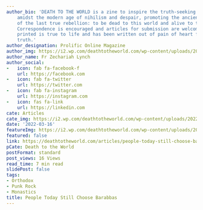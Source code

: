 ```yaml
---
author_bio: 'DEATH TO THE WORLD is a zine to inspire the truth-seeking and soul searching
    amidst the modern age of nihilism and despair, promoting the ancient principles
    of the last true rebellion: to be dead to this world and alive to the other world.
    Correspondence is encouraged and articles for submission are welcomed. Each article
    printed is true to life and has been written out of pain of heart for love of
    truth.'
author_designation: Prolific Online Magazine
author_img: https://i2.wp.com/deathtotheworld.com/wp-content/uploads/2014/06/dttw1.jpg
author_name: Fr Zechariah Lynch
author_social:
-   icon: fab fa-facebook-f
    url: https://facebook.com
-   icon: fab fa-twitter
    url: https://twitter.com
-   icon: fab fa-instagram
    url: https://instagram.com
-   icon: fas fa-link
    url: https://linkedin.com
cate: Articles
cate_img: https://i2.wp.com/deathtotheworld.com/wp-content/uploads/2022/03/F-barabbas.jpg?resize=1140%2C663&ssl=1
date: '2022-03-16'
featureImg: https://i2.wp.com/deathtotheworld.com/wp-content/uploads/2022/03/F-barabbas.jpg?resize=1140%2C663&ssl=1
featured: false
link: https://deathtotheworld.com/articles/people-today-still-choose-barabbas/
pCate: Death to the World
postFormat: standard
post_views: 16 Views
read_time: 7 min read
slidePost: false
tags:
- Orthodox
- Punk Rock
- Monastics
title: People Today Still Choose Barabbas
---
```


